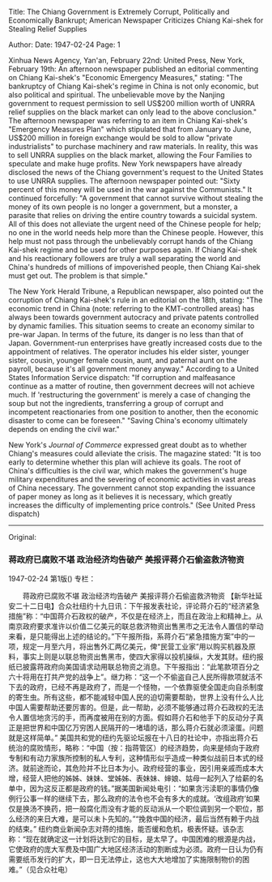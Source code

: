 Title: The Chiang Government is Extremely Corrupt, Politically and Economically Bankrupt; American Newspaper Criticizes Chiang Kai-shek for Stealing Relief Supplies

Author: 
Date: 1947-02-24
Page: 1

Xinhua News Agency, Yan'an, February 22nd: United Press, New York, February 19th: An afternoon newspaper published an editorial commenting on Chiang Kai-shek's "Economic Emergency Measures," stating: "The bankruptcy of Chiang Kai-shek's regime in China is not only economic, but also political and spiritual. The unbelievable move by the Nanjing government to request permission to sell US$200 million worth of UNRRA relief supplies on the black market can only lead to the above conclusion." The afternoon newspaper was referring to an item in Chiang Kai-shek's "Emergency Measures Plan" which stipulated that from January to June, US$200 million in foreign exchange would be sold to allow "private industrialists" to purchase machinery and raw materials. In reality, this was to sell UNRRA supplies on the black market, allowing the Four Families to speculate and make huge profits. New York newspapers have already disclosed the news of the Chiang government's request to the United States to use UNRRA supplies. The afternoon newspaper pointed out: "Sixty percent of this money will be used in the war against the Communists." It continued forcefully: "A government that cannot survive without stealing the money of its own people is no longer a government, but a monster, a parasite that relies on driving the entire country towards a suicidal system. All of this does not alleviate the urgent need of the Chinese people for help; no one in the world needs help more than the Chinese people. However, this help must not pass through the unbelievably corrupt hands of the Chiang Kai-shek regime and be used for other purposes again. If Chiang Kai-shek and his reactionary followers are truly a wall separating the world and China's hundreds of millions of impoverished people, then Chiang Kai-shek must get out. The problem is that simple."

The New York Herald Tribune, a Republican newspaper, also pointed out the corruption of Chiang Kai-shek's rule in an editorial on the 18th, stating: "The economic trend in China (note: referring to the KMT-controlled areas) has always been towards government autocracy and private patents controlled by dynamic families. This situation seems to create an economy similar to pre-war Japan. In terms of the future, its danger is no less than that of Japan. Government-run enterprises have greatly increased costs due to the appointment of relatives. The operator includes his elder sister, younger sister, cousin, younger female cousin, aunt, and paternal aunt on the payroll, because it's all government money anyway." According to a United States Information Service dispatch: "If corruption and malfeasance continue as a matter of routine, then government decrees will not achieve much. If 'restructuring the government' is merely a case of changing the soup but not the ingredients, transferring a group of corrupt and incompetent reactionaries from one position to another, then the economic disaster to come can be foreseen." "Saving China's economy ultimately depends on ending the civil war."

New York's *Journal of Commerce* expressed great doubt as to whether Chiang's measures could alleviate the crisis. The magazine stated: "It is too early to determine whether this plan will achieve its goals. The root of China's difficulties is the civil war, which makes the government's huge military expenditures and the severing of economic activities in vast areas of China necessary. The government cannot stop expanding the issuance of paper money as long as it believes it is necessary, which greatly increases the difficulty of implementing price controls." (See United Press dispatch)



<hr /> 

Original: 


### 蒋政府已腐败不堪  政治经济均告破产  美报评蒋介石偷盗救济物资

1947-02-24
第1版()
专栏：

　　蒋政府已腐败不堪
    政治经济均告破产
    美报评蒋介石偷盗救济物资
    【新华社延安二十二日电】合众社纽约十九日讯：下午报发表社论，评论蒋介石的“经济紧急措施”称：“中国蒋介石政权的破产，不仅是在经济上，而且在政治上和精神上。从南京政府要求准许以价值二亿美元的联总救济物资出售黑市之无法令人置信的举动来看，是只能得出上述的结论的。”下午报所指，系蒋介石“紧急措施方案”中的一项，规定一月至六月，将出售外汇两亿美元，俾“民营工业家”用以购买机器及原料，事实上则是以联总物资出售黑市，使四大家得以投机操纵，大发其财。纽约报纸已披露蒋政府向美国请求动用联总物资之消息。下午报指出：“此笔款项百分之六十将用在打共产党的战争上”。继力称：“这一个不偷盗自己人民所得款项就活不下去的政府，已经不再是政府了，而是一个怪物，一个依靠驱使全国走向自杀制度的寄生虫。所有这些，都不能减轻中国人民的迫切需要帮助，世界上没有什么人比中国人需要帮助还要厉害的。但是，此一帮助，必须不能够通过蒋介石政权的无法令人置信地贪污的手，而再度被用在别的方面。假如蒋介石和他手下的反动分子真正是把世界和中国亿万穷困人民隔开的一堵墙的话，那么蒋介石就必须滚蛋。问题就是这样简单。”
    美国共和党的纽约先驱论坛报在十八日的社论中，亦指出蒋介石统治的腐败情形，略称：“中国（按：指蒋管区）的经济趋势，向来是倾向于政府专制和有动力家族所控制的私人专利，这种情形似乎造成一种类似战前日本式的经济。就前途而论，其危险并不比日本为小。政府经营的事业，因引用亲戚而成本大增，经营人把他的姊姊、妹妹、堂姊姊、表妹妹、婶娘、姑母一起列入了给薪的名单中，因为这反正都是政府的钱。”据美国新闻处电引：“如果贪污渎职的事情仍像例行公事一样的继续下去，那么政府的法令也不会有多大的成就。‘改组政府’如果仅是换汤不换药，把一般腐化而没有才能的反动派从一个职位调到另一个职位，那么经济的来日大难，是可以未卜先知的。”“挽救中国的经济，最后当然有赖于内战的结束。”
    纽约商业新闻杂志对蒋的措施，能否缓和危机，极表怀疑。该杂志称：“现在就确定这一计划将达到它的目标，是太早了。中国困难的根源是内战，它使政府的庞大军费及中国广大地区经济活动的割断成为必须。政府一日认为仍有需要纸币发行的扩大，即一日无法停止，这也大大地增加了实施限制物价的困难。”（见合众社电）
